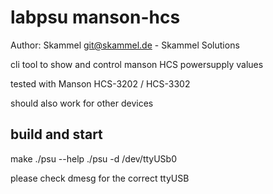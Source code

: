 # labpsu manson-hcs

Author: Skammel <git@skammel.de> - Skammel Solutions

cli tool to show and control manson HCS powersupply values


tested with Manson HCS-3202 / HCS-3302

should also work for other devices

build and start
---------------
make
./psu --help
./psu -d /dev/ttyUSb0

please check dmesg for the correct ttyUSB
